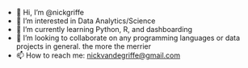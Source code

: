 - 👋 Hi, I’m @nickgriffe
- 👀 I’m interested in Data Analytics/Science
- 🌱 I’m currently learning Python, R, and dashboarding
- 💞️ I’m looking to collaborate on any programming languages or data projects in general. the more the merrier
- 📫 How to reach me: nickvandegriffe@gmail.com

<!---
nickgriffe/nickgriffe is a ✨ special ✨ repository because its `README.md` (this file) appears on your GitHub profile.
You can click the Preview link to take a look at your changes.
--->
